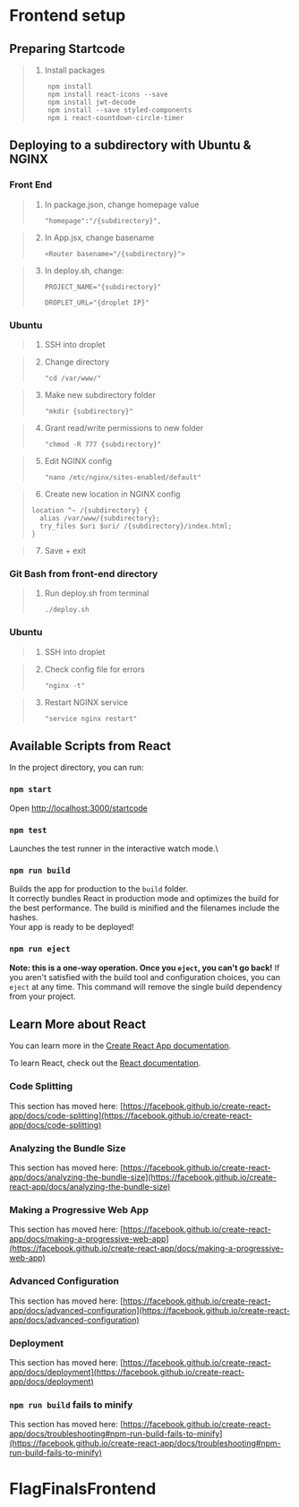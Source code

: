 # Frontend setup

## Preparing Startcode

> 1.  Install packages
>
> ```
>     npm install
>     npm install react-icons --save
>     npm install jwt-decode
>     npm install --save styled-components
>     npm i react-countdown-circle-timer
> ```

## Deploying to a subdirectory with Ubuntu & NGINX

### Front End

> 1.  In package.json, change homepage value
>
>     `"homepage":"/{subdirectory}",`

> 2.  In App.jsx, change basename
>
>     `<Router basename="/{subdirectory}">`

> 3.  In deploy.sh, change:
>
>     `PROJECT_NAME="{subdirectory}"`
>
>     `DROPLET_URL="{droplet IP}"`

### Ubuntu

> 1.  SSH into droplet

> 2.  Change directory
>
>     `"cd /var/www/"`

> 3.  Make new subdirectory folder
>
>     `"mkdir {subdirectory}"`

> 4.  Grant read/write permissions to new folder
>
>     `"chmod -R 777 {subdirectory}"`

> 5.  Edit NGINX config
>
>     `"nano /etc/nginx/sites-enabled/default"`

> 6.  Create new location in NGINX config
>
> ```
> location ^~ /{subdirectory} {
> 	alias /var/www/{subdirectory};
> 	try_files $uri $uri/ /{subdirectory}/index.html;
> }
> ```

> 7.  Save + exit

### Git Bash from front-end directory

> 1.  Run deploy.sh from terminal
>
>     `./deploy.sh`

### Ubuntu

> 1.  SSH into droplet

> 2.  Check config file for errors
>
>     `"nginx -t"`

> 3.  Restart NGINX service
>
>     `"service nginx restart"`

## Available Scripts from React

In the project directory, you can run:

### `npm start`

Open [http://localhost:3000/startcode](http://localhost:3000)

### `npm test`

Launches the test runner in the interactive watch mode.\

### `npm run build`

Builds the app for production to the `build` folder.\
It correctly bundles React in production mode and optimizes the build for the best performance.
The build is minified and the filenames include the hashes.\
Your app is ready to be deployed!

### `npm run eject`

**Note: this is a one-way operation. Once you `eject`, you can't go back!**
If you aren't satisfied with the build tool and configuration choices, you can `eject` at any time. This command will remove the single build dependency from your project.

## Learn More about React

You can learn more in the [Create React App documentation](https://facebook.github.io/create-react-app/docs/getting-started).

To learn React, check out the [React documentation](https://reactjs.org/).

### Code Splitting

This section has moved here: [https://facebook.github.io/create-react-app/docs/code-splitting](https://facebook.github.io/create-react-app/docs/code-splitting)

### Analyzing the Bundle Size

This section has moved here: [https://facebook.github.io/create-react-app/docs/analyzing-the-bundle-size](https://facebook.github.io/create-react-app/docs/analyzing-the-bundle-size)

### Making a Progressive Web App

This section has moved here: [https://facebook.github.io/create-react-app/docs/making-a-progressive-web-app](https://facebook.github.io/create-react-app/docs/making-a-progressive-web-app)

### Advanced Configuration

This section has moved here: [https://facebook.github.io/create-react-app/docs/advanced-configuration](https://facebook.github.io/create-react-app/docs/advanced-configuration)

### Deployment

This section has moved here: [https://facebook.github.io/create-react-app/docs/deployment](https://facebook.github.io/create-react-app/docs/deployment)

### `npm run build` fails to minify

This section has moved here: [https://facebook.github.io/create-react-app/docs/troubleshooting#npm-run-build-fails-to-minify](https://facebook.github.io/create-react-app/docs/troubleshooting#npm-run-build-fails-to-minify)

# FlagFinalsFrontend
